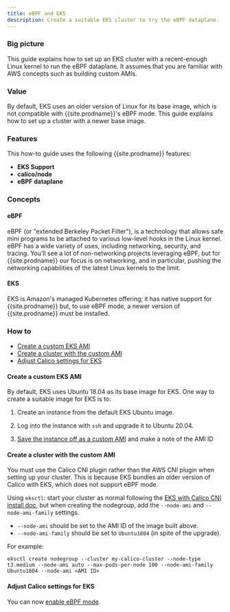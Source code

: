 ```yaml
---
title: eBPF and EKS
description: Create a suitable EKS cluster to try the eBPF dataplane.
---
```


### Big picture

This guide explains how to set up an EKS cluster with a recent-enough Linux kernel to run the eBPF dataplane.  It assumes that you are familiar with AWS concepts such as building custom AMIs.

### Value

By default, EKS uses an older version of Linux for its base image, which is not compatible with {{site.prodname}}'s eBPF mode.  This guide explains how to set up a cluster with a newer base image.

### Features

This how-to guide uses the following {{site.prodname}} features:

- **EKS Support**
- **calico/node**
- **eBPF dataplane**

### Concepts

#### eBPF

eBPF (or "extended Berkeley Packet Filter"), is a technology that allows safe mini programs to be attached to various low-level hooks in the Linux kernel. eBPF has a wide variety of uses, including networking, security, and tracing. You’ll see a lot of non-networking projects leveraging eBPF, but for {{site.prodname}} our focus is on networking, and in particular, pushing the networking capabilities of the latest Linux kernels to the limit.

#### EKS

EKS is Amazon's managed Kubernetes offering; it has native support for {{site.prodname}} but, to use eBPF mode, a newer version of {{site.prodname}} must be installed.

### How to

- [Create a custom EKS AMI](#create-a-custom-eks-ami)
- [Create a cluster with the custom AMI](#create-a-cluster-with-the-custom-ami)
- [Adjust Calico settings for EKS](#adjust-calico-settings-for-eks)

#### Create a custom EKS AMI

By default, EKS uses Ubuntu 18.04 as its base image for EKS.  One way to create a suitable image for EKS is to:

1. Create an instance from the default EKS Ubuntu image.

2. Log into the instance with `ssh` and upgrade it to Ubuntu 20.04.

3. [Save the instance off as a custom AMI](https://docs.aws.amazon.com/AWSEC2/latest/UserGuide/creating-an-ami-ebs.html) and make a note of the AMI ID

#### Create a cluster with the custom AMI

You must use the Calico CNI plugin rather than the AWS CNI plugin when setting up your cluster.  This is because EKS bundles an older version of Calico with EKS, which does not support eBPF mode.

Using `eksctl`: start your cluster as normal following the [EKS with Calico CNI install doc](../getting-started/kubernetes/managed-public-cloud/eks#install-eks-with-calico-networking), but when creating the nodegroup, add the `--node-ami` and `--node-ami-family` settings.

* `--node-ami` should be set to the AMI ID of the image built above.
* `--node-ami-family` should be set to `Ubuntu1804` (in spite of the upgrade).

For example:
```
eksctl create nodegroup --cluster my-calico-cluster --node-type t3.medium --node-ami auto --max-pods-per-node 100 --node-ami-family Ubuntu1804 --node-ami <AMI ID>
```

#### Adjust Calico settings for EKS

You can now [enable eBPF mode](./enabling-bpf).